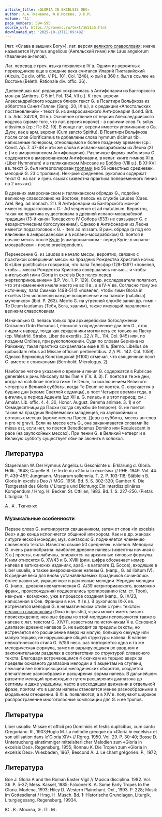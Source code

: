 ```yaml
---
article_title: «GLORIA IN EXCELSIS DEO»
author: А.А.Ткаченко, Ю.В.Москва, Э.П.М.
volume: '11'
page_numbers: 594-595
source_url: https://pravenc.ru/text/165155.html
downloaded_at: '2025-10-13T11:09:48Z'
---
```


[лат. «Слава в вышних Богу»], лат. версия [великого славословия](<https://pravenc.ru/text/великого славословия.html>); иначе называется Hymnus angelicus (Ангельский гимн) или Laus angelorum (Xваление ангелов).

Лат. перевод с греч. языка появился в IV в. Одним из вероятных переводчиков еще в средние века считался Иларий Пиктавийский (Alcuin. De div. offic. // PL. 101. Col. 1248), к-рый в 360 г. был в ссылке на Востоке (Beleth. Rationale div. offic. 36).

Древнейшая лат. редакция сохранилась в Антифонарии из Бангорского мон-ря (Ambros. C 5 inf. Fol. 134, VII в.). К греч. версии Александрийского кодекса близок текст G. в Псалтири Вольфкоза из аббатства Санкт-Галлен (Sang. 20, IX в.), а к редакции «Апостольских постановлений» - текст G. из амвросианского Антифонария (Lond. Brit. Lib. Add. 34209, XII в.). Основное отличие от версии Александрийского кодекса (кроме того, что лат. версия короче) - в наличии слов Tu solus altissimus (ср.: Пс 82. 19). В конце лат. версии имеется упоминание о Св. Духе, как в арм. версии (Cum sancto Spiritu). В Псалтири Вольфкоза после слов Glorificamus te добавлены слова hymnum dicimus tibi, написанные почерком, относящимся к более позднему времени (ср.: Const. Ap. 7. 47-48 и эти же слова в испано-мосарабском из Леона (XI в.) и в амвросианском Антифонариях). Различные формы эмболизма G. содержатся в амвросианском Антифонарии, в кельт. книге гимнов XI в. (Liber Hymnorum) и в галликанском Миссале из [Боббио](https://pravenc.ru/text/Боббио.html) (VIII в.). В XI-XVI вв. текст G. был интерполирован [тропами](https://pravenc.ru/text/тропами.html) (из 56 известных средневек. мелодий G. 23 с тропами). Нек-рые средневек. рукописи содержат текст G. на лат. и греч. языках (известна практика попеременного пения на 2 языках).

В древних амвросианском и галликанском обрядах G., подобно великому славословию на Востоке, пелось на службе Laudes (Caes. Arel. Reg. ad monach. 21). В Антифонарии из Бангорского мон-ря имеется подзаголовок к G.- Ad vesperum et ad matutinum. Вероятно, такая же практика существовала в древней испано-мосарабской традиции (13-й канон Толедского IV Собора (633) не связывает G. с евхаристическим богослужением). Однако в Антифонарии из Леона имеется подзаголовок к G. - Item ad missam. В рим. обряде (а под его влиянием в амвросианском и в испано-мосарабском) G. поется в начале мессы после [Kyrie](https://pravenc.ru/text/Kyrie.html) (в амвросианском - перед Kyrie; в испано-мосарабском - после praelegendum).

Перенесение G. из Laudes в начало мессы, вероятно, связано с практикой совершения мессы на праздник Рождества Христова ночью. В «Liber pontificalis» говорится, что папа Телесфор (128-139?) «повелел, чтобы... мессы Рождества Христова совершались ночью... и чтобы ангельский гимн Gloria in excelsis Deo пелся перед жертвоприношением» (LP. Vol. 1. P. 129). Совр. исследователи полагают, что эти изменения имели место не во II в., а в IV-V вв. Согласно тому же источнику, папа Симмах (498-514) «повелел, чтобы гимн Gloria in excelsis Deo исполняли каждое воскресенье и на памяти (natalicia) мучеников» (Ibid. P. 263). Место G. на утренней службе занял др. гимн - Te Deum laudamus (Тебя, Бога, хвалим), также имеющий параллели с великим славословием.

Изначально G. пелась только при архиерейском богослужении. Согласно Ordo Romanus I, епископ в определенные дни пел G., стоя лицом к народу, тогда как священники могли петь ее только на Пасху (ср. Walafrid. Strabo. Liber de exordiis. 22 // 
PL. 114. Col. 945) или, по поздним Ordines, при рукоположении. Судя по словам Бернона из Райхенау, такая практика сохранялась еще в XI в. (Berno. Libellus de quibusdam rebus ad Missae officium pertinentibus. 2 // PL. 142. Col. 1059). Однако Бернхольд Констанцский (Ɨ1100) отмечал, что священники поют G. вместе с епископами (Bernhold. Micrologus. 2).

Наиболее четкие указания о времени пения G. содержатся в Rubricae generales к рим. Миссалу папы Пия V (Гл. 8. 3). Г. поется в те же дни, когда на matutinae поется гимн Te Deum, за исключением Великого четверга и Великой субботы, когда Te Deum не поется. G. опускается в будние дни (кроме Светлой седмицы), в пост Четырех времен года, в вигилии, в период Адвента (до XII в. G. пелась и в этот период; см.: Amalar. Lib. offic. 4. 4. 30; Honor. August. Gemma animae. 3. 1) и от Семидесятницы до Пасхи (когда службы de tempore). G. не поется также на праздник Вифлеемских младенцев, на заупокойных и вотивных мессах (кроме мессы Пресв. Девы в субботы, мессы ангелов и pro re gravi). Если на мессе есть G., она заканчивается словами Ite missa est, если нет, то поется Benedicamus Domino или Requiescant in pace (на заупокойных мессах). При пении G. в Великий четверг и в Великую субботу существует обычай звонить в колокол.

## Литература

Stapelmann W. Der Hymnus Angelicus: Geschichte u. Erklärung d. Gloria. Hdlb., 1948; Capelle B. Le texte du «Gloria in excelsis» // RHE. 1949. Vol. 44. P. 439-457; Jungmann. Missarum sollemnia. T. 2. P. 103-118; Stäblein B. Gloria in excelsis Deo // MGG. 1956. Bd. 5. S. 302-320; Gamber K. Die Textgestalt des Gloria // Liturgie und Dichtung: Ein interdisziplinäres Kompendum / Hrsg. H. Becker. St. Ottilien, 1983. Bd. 1. S. 227-256. (Pietas Liturgica; 1).

А .  А .  Ткаченко 

### Музыкальные особенности

Первое слово G. интонируется священником, затем от слов «in excelsis Deo» и до конца исполняется общиной или хором. Как и в др. жанрах литургической монодии, муз. синтаксис G. подчиняется членению словесного текста. Известно свыше 50 средневек. напевов. Мелодика G. очень разнообразна: наиболее древние напевы (известны начиная с X в.) просты, силлабичны, опираются на архаичные типовые формулы. К ним относятся G. XV/43 и G. XVIII (рим. цифра обозначает номер напева в ватиканских изданиях, араб.- в каталоге Д. Боссе), входящие в Liber usualis, а также амвросианские напевы G. (напр., G. ad libitum IV). В средние века для вновь устанавливаемых праздников сочинялись более развитые, украшенные и распевные мелодии. Нередко мелодии G. (напр., древняя невматическая G. A/39 негригорианского, возможно франк., происхождения) подвергались тропированию (см. ст. [Троп](https://pravenc.ru/text/Троп.html)), нек-рые - возможно, уже в процессе создания (напр., G. IX/23, написанная в Сев. Франции в нач. XII в.). В рукописях IX-X вв. встречается мелодия G. в невматическом стиле c греч. текстом [великого славословия](<https://pravenc.ru/text/великого славословия.html>) (Doxa in ipsistis), к-рая может иметь визант. происхождение; нек-рые фразы из этой мелодии используются также в напеве с лат. текстом G. XIV/11, известном по источникам X в. Основной диапазон древних напевов G. не выходит за пределы сексты, но встречается его расширение вверх на малую, большую секунду или малую терцию, не нарушающие общей структуры напева. В напеве невматического стиля G. IV/56 неск. раз повторяется одна и та же мелодическая формула, заметно варьирующаяся во вводном и заключительном разделах в соответствии со структурой словесного текста. Благодаря встречающимся 4 скачкам на терцию вверх за пределы основного диапазона мелодии и 4 акцентам на ступени, лежащей вне повторяющихся мелодических оборотов, создается впечатление разнообразия и расширения формы напева. В дальнейшем развитие мелодий происходило путем расширения диапазона до септимы и даже ундецимы, часто в восходящем движении в отдельной фразе, притом что в целом напевы становятся менее разнообразными в модальном отношении. В XI в. появляются, а в XIV в. получают широкое распространение многоголосные композиции для G. и ее тропов.

## Литература

Liber usualis: Missae et officii pro Dominicis et festis duplicibus, cum cantu Gregoriano. R., 1903;Huglo M. La mélodie grecque du «Gloria in excelsis» et son utilisation dans le'Gloria XIV» // Rgreg. 1950. Vol. 29. P. 30-40; Bosse D. Untersuchung einstimmiger mittelalterlicher Melodien zum «Gloria in excelsis Deo». Regensburg, 1955; Rönnau K. Die Tropen zum «Gloria in excelsis Deo». Wiesbaden, 1967; Bescond A. J. Le chant grégorien. P., 1972;

## Литература

Boe J. Gloria A and the Roman Easter Vigil // Musica disciplina. 1982. Vol. 36. P. 5-37; Mess. Kassel, 1985; Falconer K. A. Some Early Tropes to the Gloria. Modena, 1993; Hiley D. Western Plainchant. Oxf., 1993. P. 228; Musik im Gottesdienst / Hrsg. H. Musch. Bd. 1: Historische Grundlagen, Liturgik, Liturgiegesang. Regensburg, 19934.

Ю .  В .  Москва,   Э .  П .  М .
